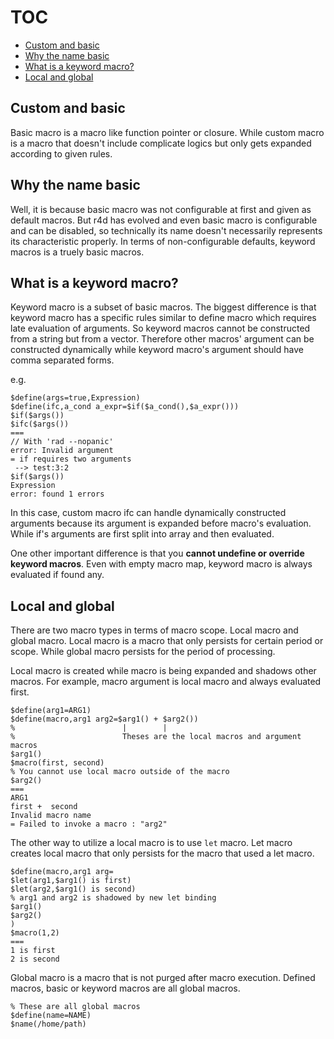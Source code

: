# TOC

- [Custom and basic](#custom-and-basic)
- [Why the name basic](#why-the-name-basic)
- [What is a keyword macro?](#what-is-a-keyword-macro-)
- [Local and global](#local-and-global)

## Custom and basic

Basic macro is a macro like function pointer or closure. While custom macro is
a macro that doesn't include complicate logics but only gets expanded according
to given rules.

## Why the name basic

Well, it is because basic macro was not configurable at first and given as
default macros. But r4d has evolved and even basic macro is configurable and
can be disabled, so technically its name doesn't necessarily represents its
characteristic properly. In terms of non-configurable defaults, keyword macros
is a truely basic macros.

## What is a keyword macro?

Keyword macro is a subset of basic macros. The biggest difference is that
keyword macro has a specific rules similar to define macro which requires late
evaluation of arguments. So keyword macros cannot be constructed from a string
but from a vector. Therefore other macros' argument can be constructed
dynamically while keyword macro's argument should have comma separated forms.

e.g.

```r4d
$define(args=true,Expression)
$define(ifc,a_cond a_expr=$if($a_cond(),$a_expr()))
$if($args())
$ifc($args())
===
// With 'rad --nopanic'
error: Invalid argument
= if requires two arguments
 --> test:3:2
$if($args())
Expression
error: found 1 errors
```

In this case, custom macro ifc can handle dynamically constructed arguments
because its argument is expanded before macro's evaluation. While if's
arguments are first split into array and then evaluated.

One other important difference is that you **cannot undefine or override
keyword macros**. Even with empty macro map, keyword macro is always evaluated
if found any.

## Local and global

There are two macro types in terms of macro scope. Local macro and global
macro. Local macro is a macro that only persists for certain period or scope.
While global macro persists for the period of processing.

Local macro is created while macro is being expanded and shadows other macros.
For example, macro argument is local macro and always evaluated first.

```
$define(arg1=ARG1)
$define(macro,arg1 arg2=$arg1() + $arg2())
%                        |        |
%                        Theses are the local macros and argument macros
$arg1()
$macro(first, second)
% You cannot use local macro outside of the macro
$arg2()
===
ARG1
first +  second
Invalid macro name
= Failed to invoke a macro : "arg2"
```

The other way to utilize a local macro is to use ```let``` macro. Let macro
creates local macro that only persists for the macro that used a let macro.

```
$define(macro,arg1 arg=
$let(arg1,$arg1() is first)
$let(arg2,$arg1() is second)
% arg1 and arg2 is shadowed by new let binding
$arg1() 
$arg2() 
)
$macro(1,2)
===
1 is first
2 is second
```

Global macro is a macro that is not purged after macro execution. Defined
macros, basic or keyword macros are all global macros.

```
% These are all global macros
$define(name=NAME)
$name(/home/path)
```
